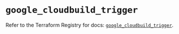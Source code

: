 # `google_cloudbuild_trigger`

Refer to the Terraform Registry for docs: [`google_cloudbuild_trigger`](https://registry.terraform.io/providers/hashicorp/google/6.30.0/docs/resources/cloudbuild_trigger).
